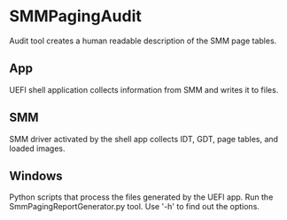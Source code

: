 
# SMMPagingAudit
Audit tool creates a human readable description of the SMM page tables.
## App
UEFI shell application collects information from SMM and writes it to files.
## SMM
SMM driver activated by the shell app collects IDT, GDT, page tables, and loaded images.
## Windows
Python scripts that process the files generated by the UEFI app. Run the SmmPagingReportGenerator.py tool.  Use '-h' to find out the options.  